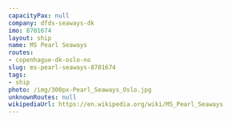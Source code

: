 ```yaml
---
capacityPax: null
company: dfds-seaways-dk
imo: 8701674
layout: ship
name: MS Pearl Seaways
routes:
- copenhague-dk-oslo-no
slug: ms-pearl-seaways-8701674
tags:
- ship
photo: /img/300px-Pearl_Seaways_Oslo.jpg
unknownRoutes: null
wikipediaUrl: https://en.wikipedia.org/wiki/MS_Pearl_Seaways
---
```

